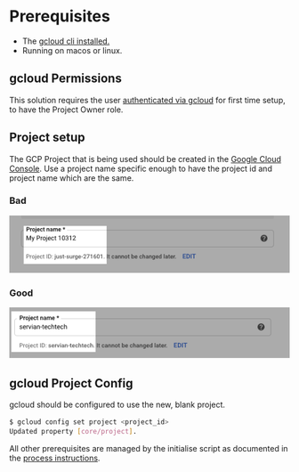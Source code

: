 # Prerequisites

- The [gcloud cli installed.](https://cloud.google.com/sdk/docs)
- Running on macos or linux.
## gcloud Permissions

This solution requires the user [authenticated via gcloud](https://cloud.google.com/sdk/docs/authorizing) for first time setup, to have the Project Owner role.

## Project setup
The GCP Project that is being used should be created in the [Google Cloud Console](https://console.cloud.gooogle.com). Use a project name specific enough to have the project id and project name which are the same.

### Bad
![bad-projectid](img/projectid-bad.png) 
### Good
![good-projectid](img/projectid-good.png)

## gcloud Project Config
gcloud should be configured to use the new, blank project.

```bash
$ gcloud config set project <project_id>
Updated property [core/project].
```


All other prerequisites are managed by the initialise script as documented in the [process instructions](PROCESS_INSTRUCTIONS.md).